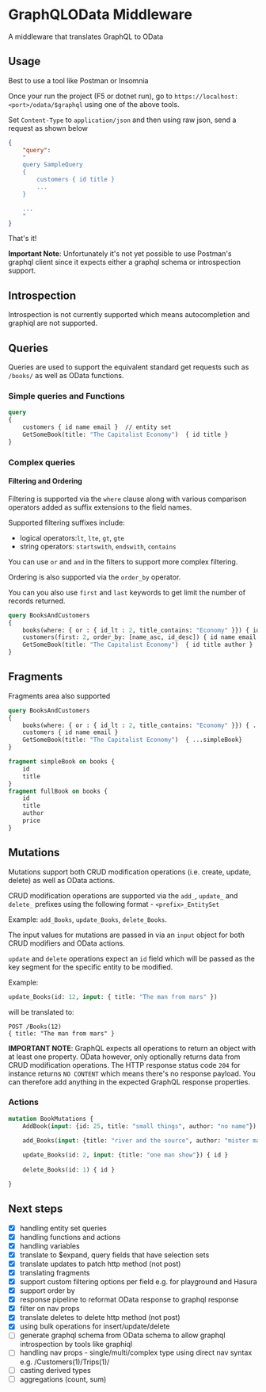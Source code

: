 # GraphQLOData Middleware

A middleware that translates GraphQL to OData

## Usage

Best to use a tool like Postman or Insomnia

Once your run the project (F5 or dotnet run), go to `https://localhost:<port>/odata/$graphql` using one of the above tools.

Set `Content-Type` to `application/json` and then using raw json, send a request as shown below

```json
{
    "query": 
    "
    query SampleQuery
    {
        customers { id title }
        ...
    }

    ...
    "
}
```

That's it!

**Important Note**: Unfortunately it's not yet possible to use Postman's graphql client since it expects either a graphql schema or introspection support.

## Introspection

Introspection is not currently supported which means autocompletion and graphiql are not supported.

## Queries

Queries are used to support the equivalent standard get requests such as `/books/` as well as OData functions.

### Simple queries and Functions

```graphql
query
{ 
    customers { id name email }  // entity set
    GetSomeBook(title: "The Capitalist Economy")  { id title }
}
```

### Complex queries

#### Filtering and Ordering

Filtering is supported via the `where` clause along with various comparison operators added as suffix extensions to the field names.

Supported filtering suffixes include:

- logical operators:`lt`, `lte`, `gt`, `gte`
- string operators: `startswith`, `endswith`, `contains`

You can use `or` and `and` in the filters to support more complex filtering.

Ordering is also supported via the `order_by` operator.

You can you also use `first` and `last` keywords to get limit the number of records returned.

```graphql
query BooksAndCustomers
{ 
    books(where: { or : { id_lt : 2, title_contains: "Economy" }}) { id title author }
    customers(first: 2, order_by: [name_asc, id_desc]) { id name email }
    GetSomeBook(title: "The Capitalist Economy")  { id title author }
}

```

## Fragments

Fragments area also supported

```graphql
query BooksAndCustomers
{ 
    books(where: { or : { id_lt : 2, title_contains: "Economy" }}) { ...fullBook }
    customers { id name email }
    GetSomeBook(title: "The Capitalist Economy")  { ...simpleBook}
}

fragment simpleBook on books {
    id
    title
}
fragment fullBook on books {
    id
    title
    author
    price
}
```

## Mutations

Mutations support both CRUD modification operations (i.e. create, update, delete) as well as OData actions.

CRUD modification operations are supported via the `add_`, `update_` and `delete_` prefixes using the following format - `<prefix>_EntitySet`

Example: `add_Books`, `update_Books`, `delete_Books`.

The input values for mutations are passed in via an `input` object for both CRUD modifiers and OData actions.

`update` and `delete` operations expect an `id` field which will be passed as the key segment for the specific entity to be modified.

Example:

```graphql
update_Books(id: 12, input: { title: "The man from mars" })
```

will be translated to:

```http
POST /Books(12)
{ title: "The man from mars" }
```

**IMPORTANT NOTE**: GraphQL expects all operations to return an object with at least one property. OData however, only optionally returns data from CRUD modification operations. The HTTP response status code `204` for instance returns `NO CONTENT` which means there's no response payload. You can therefore add anything in the expected GraphQL response properties.

### Actions

```graphql
mutation BookMutations {
    AddBook(input: {id: 25, title: "small things", author: "no name"}) { ...fullBook }

    add_Books(input: {title: "river and the source", author: "mister man"}) { id }
    
    update_Books(id: 2, input: {title: "one man show"}) { id }
    
    delete_Books(id: 1) { id }

}
```

## Next steps

- [x] handling entity set queries
- [x] handling functions and actions
- [x] handling variables
- [x] translate to $expand, query fields that have selection sets
- [x] translate updates to patch http method (not post)
- [x] translating fragments
- [x] support custom filtering options per field e.g. for playground and Hasura
- [x] support order by
- [x] response pipeline to reformat OData response to graphql response
- [x] filter on nav props
- [x] translate deletes to delete http method (not post)
- [x] using bulk operations for insert/update/delete
- [ ] generate graphql schema from OData schema to allow graphql introspection by tools like graphiql
- [ ] handling nav props - single/multi/complex type using direct nav syntax e.g. /Customers(1)/Trips(1)/
- [ ] casting derived types
- [ ] aggregations (count, sum)
